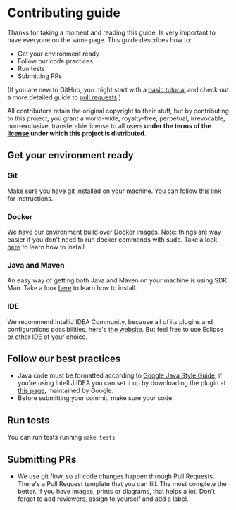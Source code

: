 # Contributing guide

Thanks for taking a moment and reading this guide. Is very important to have 
everyone on the same page. This guide describes how to:
- Get your environment ready
- Follow our code practices
- Run tests
- Submitting PRs

(If you are new to GitHub, you might start with a [basic tutorial](https://help.github.com/articles/set-up-git) and check out a more detailed guide to [pull requests](https://help.github.com/articles/using-pull-requests/).)

All contributors retain the original copyright to their stuff, but by 
contributing to this project, you grant a world-wide, royalty-free, 
perpetual, irrevocable, non-exclusive, transferable license to all 
users **under the terms of the [license](./LICENSE.md) under which 
this project is distributed**.

## Get your environment ready

### Git

Make sure you have git installed on your machine. You can follow
[this link](https://git-scm.com/downloads) for instructions.

### Docker

We have our environment build over Docker images. Note: things are way 
easier if you don't need to run docker commands with sudo. Take a look
[here](https://docs.docker.com/engine/install/) to learn how to install

### Java and Maven

An easy way of getting both Java and Maven on your machine is using 
SDK Man. Take a look [here](https://sdkman.io/) to learn how to install.

### IDE

We recommend IntelliJ IDEA Community, because all of its plugins and
configurations possibilities, here's [the website](https://www.jetbrains.com/idea/download).
But feel free to use Eclipse or other IDE of your choice.

## Follow our best practices

- Java code must be formatted according to
[Google Java Style Guide](https://google.github.io/styleguide/javaguide.html),
if you're using IntelliJ IDEA you can set it up by downloading the plugin
at [this page](https://plugins.jetbrains.com/plugin/8527-google-java-format),
maintained by Google.
- Before submitting your commit, make sure your code

## Run tests

You can run tests running `make tests`

## Submitting PRs

- We use git flow, so all code changes happen through Pull Requests. There's a
Pull Request template that you can fill. The most complete the better. If you
have images, prints or diagrams, that helps a lot. Don't forget to add 
reviewers, assign to yourself and add a label.
